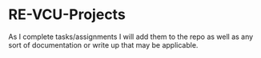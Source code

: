 # RE-VCU-Projects
As I complete tasks/assignments I will add them to the repo as well as any sort of documentation or write up that may be applicable.
